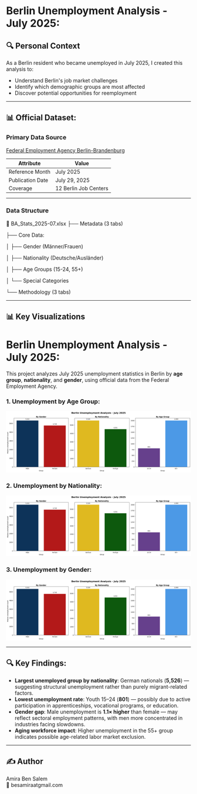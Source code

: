 # Berlin Unemployment Analysis - July 2025:

## 🔍 Personal Context
As a Berlin resident who became unemployed in July 2025, I created this analysis to:
- Understand Berlin's job market challenges
- Identify which demographic groups are most affected
- Discover potential opportunities for reemployment


---

## 📊 Official Dataset:

### Primary Data Source
[Federal Employment Agency Berlin-Brandenburg](https://www.arbeitsagentur.de/vor-ort/rd-bb/statistik)  

| Attribute          | Value                     |
|--------------------|---------------------------|
| Reference Month    | July 2025                |
| Publication Date   | July 29, 2025            |
| Coverage           | 12 Berlin Job Centers    |


---- 

### Data Structure
📂 BA_Stats_2025-07.xlsx
 ├── Metadata (3 tabs)

 ├── Core Data:
  
  │   ├── Gender (Männer/Frauen)
  
  │   ├── Nationality (Deutsche/Ausländer)
  
  │   ├── Age Groups (15-24, 55+)
  
  │   └── Special Categories
  
  └── Methodology (3 tabs)

---- 



## 📊 Key Visualizations

# Berlin Unemployment Analysis - July 2025:

This project analyzes July 2025 unemployment statistics in Berlin by **age group**, **nationality**, and **gender**, using official data from the Federal Employment Agency.


### **1. Unemployment by Age Group**:
![Unemployment by Age](arbeitlos_Berlin_by_age.png)

### **2. Unemployment by Nationality**:
![Unemployment by Nationality](arbeitlos_Berlin_by_nationality.png)

### **3. Unemployment by Gender**:
![Unemployment by Gender](arbeitlos_Berlin_by_gender.png)

---



## 🔍 Key Findings:

- **Largest unemployed group by nationality**: German nationals (**5,526**) — suggesting structural unemployment rather than purely migrant-related factors.
- **Lowest unemployment rate**: Youth 15–24 (**801**) — possibly due to active participation in apprenticeships, vocational programs, or education.
- **Gender gap**: Male unemployment is **1.1× higher** than female — may reflect sectoral employment patterns, with men more concentrated in industries facing slowdowns.
- **Aging workforce impact**: Higher unemployment in the 55+ group indicates possible age-related labor market exclusion.

---



## ✍️ Author
Amira Ben Salem  
📧 besamiraatgmail.com

